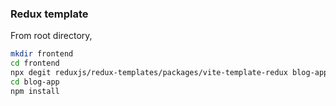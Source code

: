 ### Redux template

From root directory,
```sh
mkdir frontend
cd frontend
npx degit reduxjs/redux-templates/packages/vite-template-redux blog-app
cd blog-app
npm install
```
